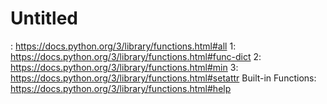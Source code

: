 # Untitled

: https://docs.python.org/3/library/functions.html#all
1: https://docs.python.org/3/library/functions.html#func-dict
2: https://docs.python.org/3/library/functions.html#min
3: https://docs.python.org/3/library/functions.html#setattr
Built-in Functions: https://docs.python.org/3/library/functions.html#help
